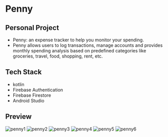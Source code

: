 # Penny

## Personal Project

- Penny: an expense tracker to help you monitor your spending.
- Penny allows users to log transactions, manage accounts and provides monthly spending analysis based on predefined categories like groceries, travel, food, shopping, rent, etc.
  
## Tech Stack

- kotlin
- Firebase Authentication
- Firebase Firestore
- Android Studio

## Preview
![penny1](./Preview/1.png)
![penny2](./Preview/2.png)
![penny3](./Preview/3.png)
![penny4](./Preview/4.png)
![penny5](./Preview/5.png)
![penny6](./Preview/6.png)

